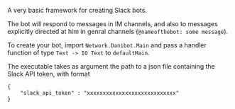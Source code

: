 A very basic framework for creating Slack bots.

The bot will respond to messages in IM channels, and also to  messages
explicitly directed at him in genral channels (`@nameofthebot: some message`).

To create your bot, import `Network.Danibot.Main` and pass a handler function
of type `Text -> IO Text` to `defaultMain`. 

The executable takes as argument the path to a json file containing the Slack
API token, with format

    {
        "slack_api_token" : "xxxxxxxxxxxxxxxxxxxxxxxxxxxx"
    }


